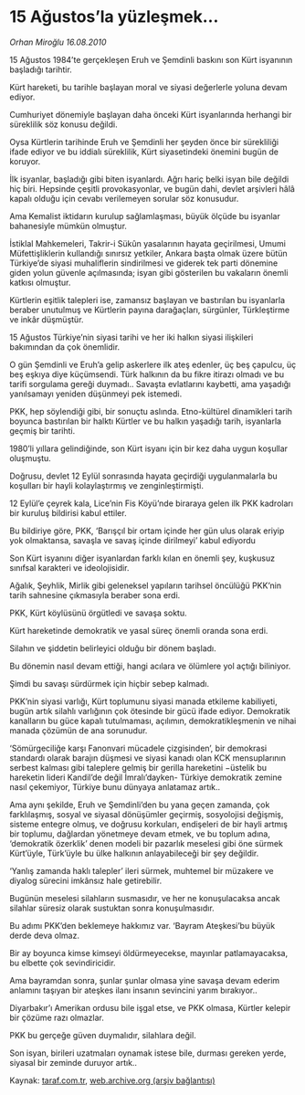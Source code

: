 # 15 Ağustos’la yüzleşmek...

*Orhan Miroğlu 16.08.2010*

<div class="yazi"><p>15 Ağustos 1984’te gerçekleşen Eruh ve Şemdinli baskını son Kürt isyanının başladığı tarihtir. </p>
<p>Kürt hareketi, bu tarihle başlayan moral ve siyasi değerlerle yoluna devam ediyor.</p>
<p>Cumhuriyet dönemiyle başlayan daha önceki Kürt isyanlarında herhangi bir süreklilik söz konusu değildi.</p>
<p>Oysa Kürtlerin tarihinde Eruh ve Şemdinli her şeyden önce bir sürekliliği ifade ediyor ve bu iddialı süreklilik, Kürt siyasetindeki önemini bugün de koruyor. </p>
<p>İlk isyanlar, başladığı gibi biten isyanlardı. Ağrı hariç belki isyan bile değildi hiç biri. Hepsinde çeşitli provokasyonlar, ve bugün dahi, devlet arşivleri hâlâ kapalı olduğu için cevabı verilemeyen sorular söz konusudur.</p>
<p>Ama Kemalist iktidarın kurulup sağlamlaşması, büyük ölçüde bu isyanlar bahanesiyle mümkün olmuştur. </p>
<p>İstiklal Mahkemeleri, Takrir-i Sükûn yasalarının hayata geçirilmesi, Umumi Müfettişliklerin kullandığı sınırsız yetkiler, Ankara başta olmak üzere bütün Türkiye’de siyasi muhaliflerin sindirilmesi ve giderek tek parti dönemine giden yolun güvenle açılmasında; isyan gibi gösterilen bu vakaların önemli katkısı olmuştur. </p>
<p>Kürtlerin eşitlik talepleri ise, zamansız başlayan ve bastırılan bu isyanlarla beraber unutulmuş ve Kürtlerin payına darağaçları, sürgünler, Türkleştirme ve inkâr düşmüştür. </p>
<p>15 Ağustos Türkiye’nin siyasi tarihi ve her iki halkın siyasi ilişkileri bakımından da çok önemlidir. </p>
<p>O gün Şemdinli ve Eruh’a gelip askerlere ilk ateş edenler, üç beş çapulcu, üç beş eşkıya diye küçümsendi. Türk halkının da bu fikre itirazı olmadı ve bu tarifi sorgulama gereği duymadı.. Savaşta evlatlarını kaybetti, ama yaşadığı yanılsamayı yeniden düşünmeyi pek istemedi. </p>
<p>PKK, hep söylendiği gibi, bir sonuçtu aslında. Etno-kültürel dinamikleri tarih boyunca bastırılan bir halktı Kürtler ve bu halkın yaşadığı tarih, isyanlarla geçmiş bir tarihti.</p>
<p>1980’li yıllara gelindiğinde, son Kürt isyanı için bir kez daha uygun koşullar oluşmuştu. </p>
<p>Doğrusu, devlet 12 Eylül sonrasında hayata geçirdiği uygulanmalarla bu koşulları bir hayli kolaylaştırmış ve zenginleştirmişti.</p>
<p>12 Eylül’e çeyrek kala, Lice’nin Fis Köyü’nde biraraya gelen ilk PKK kadroları bir kuruluş bildirisi kabul ettiler.</p>
<p>Bu bildiriye göre, PKK, ‘Barışçıl bir ortam içinde her gün ulus olarak eriyip yok olmaktansa, savaşla ve savaş içinde dirilmeyi’ kabul ediyordu </p>
<p>Son Kürt isyanını diğer isyanlardan farklı kılan en önemli şey, kuşkusuz sınıfsal karakteri ve ideolojisidir.</p>
<p>Ağalık, Şeyhlik, Mirlik gibi geleneksel yapıların tarihsel öncülüğü PKK’nin tarih sahnesine çıkmasıyla beraber sona erdi.</p>
<p>PKK, Kürt köylüsünü örgütledi ve savaşa soktu. </p>
<p>Kürt hareketinde demokratik ve yasal süreç önemli oranda sona erdi.</p>
<p>Silahın ve şiddetin belirleyici olduğu bir dönem başladı.</p>
<p>Bu dönemin nasıl devam ettiği, hangi acılara ve ölümlere yol açtığı biliniyor.</p>
<p>Şimdi bu savaşı sürdürmek için hiçbir sebep kalmadı. </p>
<p>PKK’nin siyasi varlığı, Kürt toplumunu siyasi manada etkileme kabiliyeti, bugün artık silahlı varlığının çok ötesinde bir gücü ifade ediyor. Demokratik kanalların bu güce kapalı tutulmaması, açılımın, demokratikleşmenin ve nihai manada çözümün de ana sorunudur.</p>
<p>‘Sömürgeciliğe karşı Fanonvari mücadele çizgisinden’, bir demokrasi standardı olarak barajın düşmesi ve siyasi kanadı olan KCK mensuplarının serbest kalması gibi taleplere gelmiş bir gerilla hareketini −üstelik bu hareketin lideri Kandil’de değil İmralı’dayken- Türkiye demokratik zemine nasıl çekemiyor, Türkiye bunu dünyaya anlatamaz artık..</p>
<p>Ama aynı şekilde, Eruh ve Şemdinli’den bu yana geçen zamanda, çok farklılaşmış, sosyal ve siyasal dönüşümler geçirmiş, sosyolojisi değişmiş, sisteme entegre olmuş, ve doğrusu korkuları, endişeleri de bir hayli artmış bir toplumu, dağlardan yönetmeye devam etmek, ve bu toplum adına, ‘demokratik özerklik’ denen modeli bir pazarlık meselesi gibi öne sürmek Kürt’üyle, Türk’üyle bu ülke halkının anlayabileceği bir şey değildir.</p>
<p>‘Yanlış zamanda haklı talepler’ ileri sürmek, muhtemel bir müzakere ve diyalog sürecini imkânsız hale getirebilir.</p>
<p>Bugünün meselesi silahların susmasıdır, ve her ne konuşulacaksa ancak silahlar süresiz olarak sustuktan sonra konuşulmasıdır.</p>
<p>Bu adımı PKK’den beklemeye hakkımız var. ‘Bayram Ateşkesi’bu büyük derde deva olmaz. </p>
<p>Bir ay boyunca kimse kimseyi öldürmeyecekse, mayınlar patlamayacaksa, bu elbette çok sevindiricidir. </p>
<p>Ama bayramdan sonra, şunlar şunlar olmasa yine savaşa devam ederim anlamını taşıyan bir ateşkes ilanı insanın sevincini yarım bırakıyor..</p>
<p>Diyarbakır’ı Amerikan ordusu bile işgal etse, ve PKK olmasa, Kürtler kelepir bir çözüme razı olmazlar. </p>
<p>PKK bu gerçeğe güven duymalıdır, silahlara değil.</p>
<p>Son isyan, birileri uzatmaları oynamak istese bile, durması gereken yerde, siyasal bir zeminde duruyor artık..</p></div>

Kaynak: [taraf.com.tr](http://www.taraf.com.tr:80/orhan-miroglu/makale-15-agustos-la-yuzlesmek.htm), [web.archive.org (arşiv bağlantısı)](http://web.archive.org/web/20100817182407/http://www.taraf.com.tr:80/orhan-miroglu/makale-15-agustos-la-yuzlesmek.htm)
